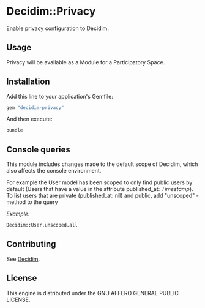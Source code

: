 # Decidim::Privacy

Enable privacy configuration to Decidim.

## Usage

Privacy will be available as a Module for a Participatory
Space.

## Installation

Add this line to your application's Gemfile:

```ruby
gem "decidim-privacy"
```

And then execute:

```bash
bundle
```

## Console queries

This module includes changes made to the default scope
of Decidim, which also affects the console environment.

For example the User model has been scoped to only find
public users by default (Users that have a value in the attribute
published_at: *Timestamp*). To list users that are private (published_at: nil)
and public, add "unscoped" -method to the query

*Example:*

```bash
Decidim::User.unscoped.all
```

## Contributing

See [Decidim](https://github.com/decidim/decidim).

## License

This engine is distributed under the GNU AFFERO GENERAL PUBLIC LICENSE.
